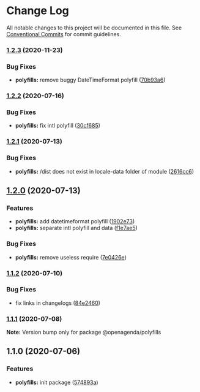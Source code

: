 # Change Log

All notable changes to this project will be documented in this file.
See [Conventional Commits](https://conventionalcommits.org) for commit guidelines.

### [1.2.3](https://bitbucket.org/openagenda/oa/branches/compare/@openagenda/polyfills@1.2.3..@openagenda/polyfills@1.2.2) (2020-11-23)


### Bug Fixes

* **polyfills:** remove buggy DateTimeFormat polyfill ([70b93a6](https://bitbucket.org/openagenda/oa/commits/70b93a6fe5ce116f2468df56647f4e613cb03c34))



### [1.2.2](https://bitbucket.org/openagenda/oa/branches/compare/@openagenda/polyfills@1.2.2..@openagenda/polyfills@1.2.1) (2020-07-16)


### Bug Fixes

* **polyfills:** fix intl polyfill ([30cf685](https://bitbucket.org/openagenda/oa/commits/30cf685df5cfa4df273cff47549b614e1f231eb7))



### [1.2.1](https://bitbucket.org/openagenda/oa/branches/compare/@openagenda/polyfills@1.2.1..@openagenda/polyfills@1.2.0) (2020-07-13)


### Bug Fixes

* **polyfills:** /dist does not exist in locale-data folder of module ([2616cc6](https://bitbucket.org/openagenda/oa/commits/2616cc609f4b8741bb3ad55ce0a2cd8c5f2625ed))



## [1.2.0](https://bitbucket.org/openagenda/oa/branches/compare/@openagenda/polyfills@1.2.0..@openagenda/polyfills@1.1.2) (2020-07-13)


### Features

* **polyfills:** add datetimeformat polyfill ([1902e73](https://bitbucket.org/openagenda/oa/commits/1902e73ec697ceb9d93e03732343b76e483cc914))
* **polyfills:** separate intl polyfill and data ([f1e7ae5](https://bitbucket.org/openagenda/oa/commits/f1e7ae55f66f1c61f186b3733dc09d858fb3cb07))


### Bug Fixes

* **polyfills:** remove useless require ([7e0426e](https://bitbucket.org/openagenda/oa/commits/7e0426eb7d2b9167ae1101aec2889042ffa3a458))



### [1.1.2](https://bitbucket.org/openagenda/oa/branches/compare/@openagenda/polyfills@1.1.2..@openagenda/polyfills@1.1.1) (2020-07-10)


### Bug Fixes

* fix links in changelogs ([84e2460](https://bitbucket.org/openagenda/oa/commits/84e24609981f4ee3bb9e34ef52109d74abe97a62))



### [1.1.1](https://bitbucket.org/openagenda/oa/branches/compare/@openagenda/polyfills@1.1.1..@openagenda/polyfills@1.1.0) (2020-07-08)

**Note:** Version bump only for package @openagenda/polyfills





## 1.1.0 (2020-07-06)


### Features

* **polyfills:** init package ([574893a](https://bitbucket.org/openagenda/oa/commits/574893af44c93ad91a7068b4cd314b7cf7f1c8b2))
